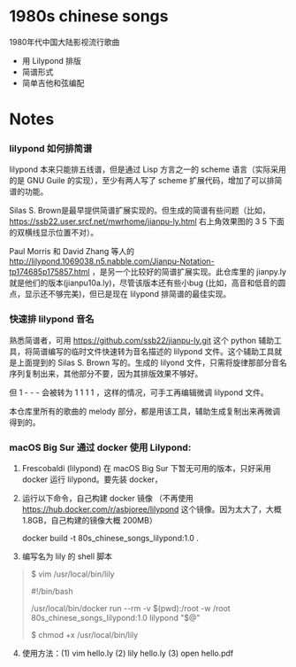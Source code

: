 # 1980s chinese songs

1980年代中国大陆影视流行歌曲

* 用 Lilypond 排版
* 简谱形式
* 简单吉他和弦编配

# Notes

### lilypond 如何排简谱

lilypond 本来只能排五线谱，但是通过 Lisp 方言之一的 scheme 语言（实际采用的是 GNU Guile 的实现），至少有两人写了 scheme 扩展代码，增加了可以排简谱的功能。

Silas S. Brown是最早提供简谱扩展实现的。但生成的简谱有些问题（比如，https://ssb22.user.srcf.net/mwrhome/jianpu-ly.html 右上角效果图的 3 5 下面的双横线显示位置不对）。

Paul Morris 和 David Zhang 等人的 http://lilypond.1069038.n5.nabble.com/Jianpu-Notation-tp174685p175857.html ，是另一个比较好的简谱扩展实现。此仓库里的 jianpy.ly 就是他们的版本(jianpu10a.ly)，尽管该版本还有些小bug (比如，高音和低音的圆点，显示还不够完美)，但已是现在 lilypond 排简谱的最佳实现。


### 快速排 lilypond 音名

熟悉简谱者，可用 https://github.com/ssb22/jianpu-ly.git  这个 python 辅助工具，将简谱编写的临时文件快速转为音名描述的 lilypond 文件。这个辅助工具就是上面提到的 Silas S. Brown 写的。生成的 lilyond 文件，只需将旋律那部分音名序列复制出来，其他部分不要，因为其排版效果不够好。

但 1 - - - 会被转为 1 1 1 1 ，这样的情况，可手工再编辑微调 lilypond 文件。 

本仓库里所有的歌曲的 melody 部分，都是用该工具，辅助生成复制出来再微调得到的。


### macOS Big Sur 通过 docker 使用 Lilypond:

1. Frescobaldi (lilypond) 在 macOS Big Sur 下暂无可用的版本，只好采用 docker 运行 lilypond。要先装 docker，

2. 运行以下命令，自己构建 docker 镜像 （不再使用 https://hub.docker.com/r/asbjoree/lilypond 这个镜像。因为太大了，大概 1.8GB，自己构建的镜像大概 200MB）

   docker build -t 80s_chinese_songs_lilypond:1.0 .
   
3. 编写名为 lily 的 shell 脚本

>  $ vim /usr/local/bin/lily
>    
>    #!/bin/bash
>
>    /usr/local/bin/docker run --rm -v $(pwd):/root -w /root 80s_chinese_songs_lilypond:1.0  lilypond "$@"
>
>  $ chmod +x /usr/local/bin/lily

4. 使用方法：(1) vim hello.ly  (2)  lily hello.ly  (3) open hello.pdf 
